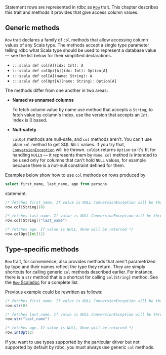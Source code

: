 <!---
 ! Copyright 2016-2017 rdbc contributors
 !
 ! Licensed under the Apache License, Version 2.0 (the "License");
 ! you may not use this file except in compliance with the License.
 ! You may obtain a copy of the License at
 !
 !     http://www.apache.org/licenses/LICENSE-2.0
 !
 ! Unless required by applicable law or agreed to in writing, software
 ! distributed under the License is distributed on an "AS IS" BASIS,
 ! WITHOUT WARRANTIES OR CONDITIONS OF ANY KIND, either express or implied.
 ! See the License for the specific language governing permissions and
 ! limitations under the License. 
 -->

Statement rows are represented in rdbc as
[`Row`]({{scaladocRoot}}/io/rdbc/sapi/Row.html) trait. This chapter describes
this trait and methods it provides that give access column values.

## Generic methods

`Row` trait declares a family of `col` methods that allow accessing column
values of any Scala type. The methods accept a single type parameter telling
rdbc what Scala type should be used to represent a database value &mdash; see
the list below for their simplified declarations.

* `:::scala def col[A](idx: Int): A`
* `:::scala def colOpt[A](idx: Int): Option[A]`
* `:::scala def col[A](name: String): A`
* `:::scala def colOpt[A](name: String): Option[A]`

The methods differ from one another in two areas:
 
*    **Named vs unnamed columns**

     To fetch column value by name use method that accepts a `String`;
     to fetch value by column's index, use the version that accepts an `Int`.
     Index is 0 based.
     
*    **Null-safety**

     `colOpt` methods are null-safe, and `col` methods aren't. You can't use
     plain `col` method to get SQL `NULL` values. If you try that,
     [`ConversionException`]({{scaladocRoot}}/io/rdbc/api/exceptions/ConversionException.html)
     will be thrown. `colOpt` returns `Option` so it's fit for handling `NULL`s
     &mdash; it represents them by `None`. `col` method is intended to be used
     only for columns that can't hold `NULL` values, for example because there is
     a not-null constraint defined for them.

Examples below show how to use `col` methods on rows produced by 

```sql
select first_name, last_name, age from persons
```

statement.

```scala
/* fetches first_name. If value is NULL ConversionException will be thrown */
row.col[String](0) 

/* fetches last_name. If value is NULL ConversionException will be thrown */
row.col[String]("last_name")

/* fetches age. If value is NULL, None will be returned */
row.colOpt[Int](2)
```

## Type-specific methods

`Row` trait, for convenience, also provides methods that aren't parametrized
by type and their names reflect the type they return. They are simply shortcuts
for calling generic `col` methods described earlier. For instance, there is a
`str` method that is a shortcut for calling `col[String]` method. See the 
[`Row` Scaladoc]({{scaladocRoot}}/io/rdbc/sapi/Row.html) for a complete list.

Previous example could be rewritten as follows:

```scala
/* fetches first_name. If value is NULL ConversionException will be thrown */
row.str(0) 

/* fetches last_name. If value is NULL ConversionException will be thrown */
row.str("last_name")

/* fetches age. If value is NULL, None will be returned */
row.intOpt(2)
```

If you want to use types supported by the particular driver but not supported
by default by rdbc, you must always use generic `col` methods.

